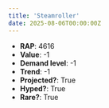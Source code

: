 ```yaml
---
title: 'Steamroller'
date: 2025-08-06T00:00:00Z
---
```

- **RAP**: 4616
- **Value**: -1
- **Demand level**: -1
- **Trend**: -1
- **Projected?**: True
- **Hyped?**: True
- **Rare?**: True
